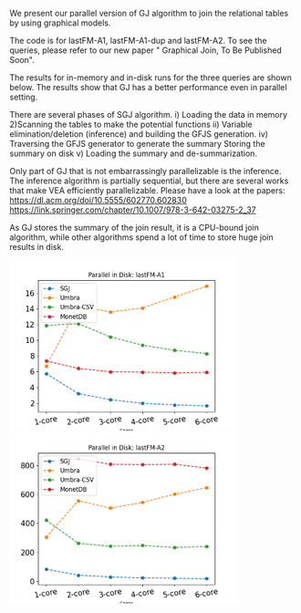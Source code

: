 We present our parallel version of GJ algorithm to join the relational tables by using graphical models.  

The code is for lastFM-A1, lastFM-A1-dup and lastFM-A2. To see the queries, please refer to our new paper " Graphical Join, To Be Published Soon".

The results for in-memory and in-disk runs for the three queries are shown below. The results show that GJ has a better performance even in parallel setting.  

There are several phases of SGJ algorithm. 
i) Loading the data in memory 2)Scanning the tables to make the potential functions ii) Variable elimination/deletion (inference) and building the GFJS generation. iv) Traversing the GFJS generator to generate the summary 
Storing the summary on disk v) Loading the summary and de-summarization.

Only part of GJ that is not embarrassingly parallelizable is the inference. The inference algorithm is partially sequential, but there are several works that make VEA efficiently parallelizable. Please have a look at the papers:  
https://dl.acm.org/doi/10.5555/602770.602830  
https://link.springer.com/chapter/10.1007/978-3-642-03275-2_37  

As GJ stores the summary of the join result, it is a CPU-bound join algorithm, while other algorithms spend a lot of time to store huge join results in disk.  
 

<img src="results/A1-parallel-disk.png" width="400"/> <img src="results/A2-parallel-disk.png" width="400"/>
